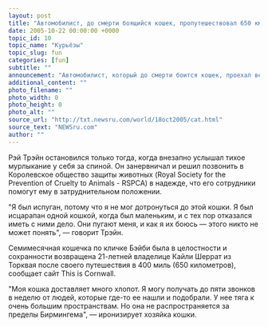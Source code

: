 ```yaml
---
layout: post
title: "Автомобилист, до смерти боящийся кошек, пропутешествовал 650 км с мурлыкающим пассажиром"
date: 2005-10-22 00:00:00 +0000
topic_id: 10
topic_name: "Курьёзы"
topic_slug: fun
categories: [fun]
subtitle: ""
announcement: "Автомобилист, который до смерти боится кошек, проехал весь путь от Южного Девона до Бирмингема в счастливом неведении, что за его спиной, на заднем сидении автомобиля Mitsubishi Shogun Pinin находилось животное семейства кошачьих."
additional_content: ""
photo_filename: ""
photo_width: 0
photo_height: 0
photo_alt: ""
source_url: "http://txt.newsru.com/world/18oct2005/cat.html"
source_text: "NEWSru.com"
author: ""
---
```

Рэй Трэйн остановился только тогда, когда внезапно услышал тихое мурлыкание у себя за спиной. Он занервничал и решил позвонить в Королевское общество защиты животных (Royal Society for the Prevention of Cruelty to Animals - RSPCA) в надежде, что его сотрудники помогут ему в затруднительном положении.

"Я был испуган, потому что я не мог дотронуться до этой кошки. Я был исцарапан одной кошкой, когда был маленьким, и с тех пор отказался иметь с ними дело. Они пугают меня, и как я их боюсь &mdash; этого никто не может понять", &mdash; говорит Трэйн.

Семимесячная кошечка по кличке Бэйби была в целостности и сохранности возвращена 21-летней владелице Кайли Шеррат из Торквая после своего путешествия в 400 миль (650 километров), сообщает сайт This is Cornwall.

"Моя кошка доставляет много хлопот. Я могу получать до пяти звонков в неделю от людей, которые где-то ее нашли и подобрали. У нее тяга к очень большим пространствам. Но она не распространяется за пределы Бирмингема", &mdash; иронизирует хозяйка кошки.
